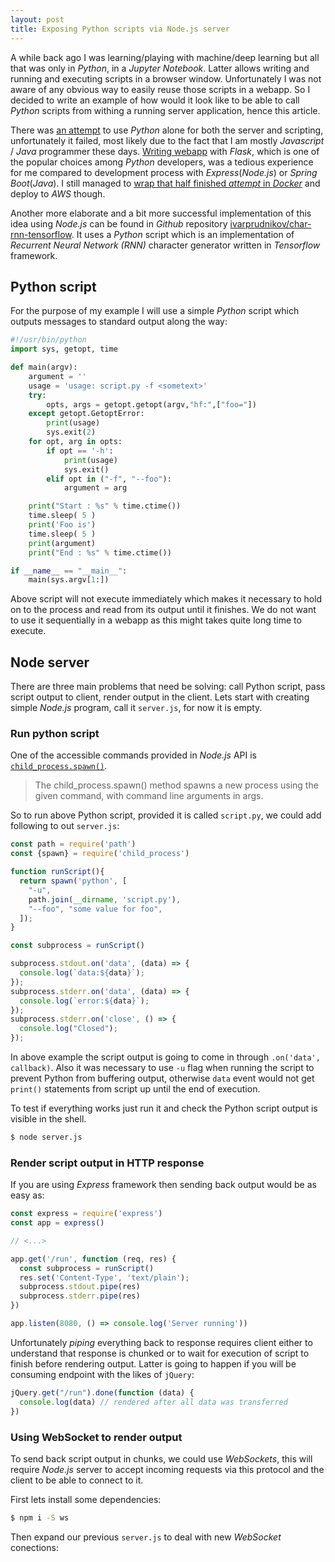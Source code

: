 ```yaml
---
layout: post
title: Exposing Python scripts via Node.js server
---
```


A while back ago I was learning/playing with machine/deep learning but all that was only in _Python_, in a _Jupyter Notebook_. Latter allows writing and running and executing scripts in a browser window. Unfortunately I was not aware of any obvious way to easily reuse those scripts in a webapp. So I decided to write an example of how would it look like to be able to call _Python_ scripts from withing a running server application, hence this article.

There was [an attempt](https://github.com/ivarprudnikov/facial-keypoints) to use _Python_ alone for both the server and scripting, unfortunately it failed, most likely due to the fact that I am mostly _Javascript_ / _Java_ programmer these days. [Writing webapp](https://github.com/ivarprudnikov/facial-keypoints/tree/master/app) with _Flask_, which is one of the popular choices among _Python_ developers, was a tedious experience for me compared to development process with _Express_(_Node.js_) or _Spring Boot_(_Java_). I still managed to [wrap that half finished _attempt_ in _Docker_](https://github.com/ivarprudnikov/facial-keypoints/blob/master/Dockerfile) and deploy to _AWS_ though.

Another more elaborate and a bit more successful implementation of this idea using _Node.js_ can be found in _Github_ repository [ivarprudnikov/char-rnn-tensorflow](https://github.com/ivarprudnikov/char-rnn-tensorflow). It uses a _Python_ script which is an implementation of _Recurrent Neural Network (RNN)_ character generator written in _Tensorflow_ framework.

## Python script

For the purpose of my example I will use a simple _Python_ script which outputs messages to standard output along the way:

```python
#!/usr/bin/python
import sys, getopt, time

def main(argv):
    argument = ''
    usage = 'usage: script.py -f <sometext>'
    try:
        opts, args = getopt.getopt(argv,"hf:",["foo="])
    except getopt.GetoptError:
        print(usage)
        sys.exit(2)
    for opt, arg in opts:
        if opt == '-h':
            print(usage)
            sys.exit()
        elif opt in ("-f", "--foo"):
            argument = arg

    print("Start : %s" % time.ctime())
    time.sleep( 5 )
    print('Foo is')
    time.sleep( 5 )
    print(argument)
    print("End : %s" % time.ctime())

if __name__ == "__main__":
    main(sys.argv[1:])
```

Above script will not execute immediately which makes it necessary to hold on to the process and read from its output until it finishes. We do not want to use it sequentially in a webapp as this might takes quite long time to execute.

## Node server

There are three main problems that need be solving: call Python script, pass script output to client, render output in the client. Lets start with creating simple _Node.js_ program, call it `server.js`, for now it is empty.

### Run python script

One of the accessible commands provided in _Node.js_ API is [`child_process.spawn()`](https://nodejs.org/dist/latest-v10.x/docs/api/child_process.html#child_process_child_process_spawn_command_args_options).

> The child_process.spawn() method spawns a new process using the given command, with command line arguments in args.

So to run above Python script, provided it is called `script.py`, we could add following to out `server.js`:

```javascript
const path = require('path')
const {spawn} = require('child_process')

function runScript(){
  return spawn('python', [
    "-u", 
    path.join(__dirname, 'script.py'),
    "--foo", "some value for foo",
  ]);
}

const subprocess = runScript()

subprocess.stdout.on('data', (data) => {
  console.log(`data:${data}`);
});
subprocess.stderr.on('data', (data) => {
  console.log(`error:${data}`);
});
subprocess.stderr.on('close', () => {
  console.log("Closed");
});
```

In above example the script output is going to come in through `.on('data', callback)`. Also it was necessary to use `-u` flag when running the script to prevent Python from buffering output, otherwise `data` event would not get `print()` statements from script up until the end of execution.

To test if everything works just run it and check the Python script output is visible in the shell.

```bash
$ node server.js
``` 

### Render script output in HTTP response

If you are using _Express_ framework then sending back output would be as easy as:

```javascript
const express = require('express')
const app = express()

// <...>

app.get('/run', function (req, res) {
  const subprocess = runScript()
  res.set('Content-Type', 'text/plain');
  subprocess.stdout.pipe(res)
  subprocess.stderr.pipe(res)
})

app.listen(8080, () => console.log('Server running'))
```

Unfortunately _piping_ everything back to response requires client either to understand that response is chunked or to wait for execution of script to finish before rendering output. Latter is going to happen if you will be consuming endpoint with the likes of `jQuery`:

```javascript
jQuery.get("/run").done(function (data) {
  console.log(data) // rendered after all data was transferred
})
```

### Using WebSocket to render output

To send back script output in chunks, we could use _WebSockets_, this will require _Node.js_ server to accept incoming requests via this protocol and the client to be able to connect to it.

First lets install some dependencies:
```bash
$ npm i -S ws
```

Then expand our previous `server.js` to deal with new _WebSocket_ conections:



